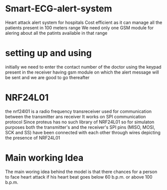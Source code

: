 # Smart-ECG-alert-system
Heart attack alert system for hospitals
Cost efficient as it can manage all the patients present in 100 meters range
We need only one GSM module for alering about all the patints available in that range


# setting up and using 
initially we need to enter the contact number of the doctor using the keypad present in the receiver having gsm module on which the alert message will be sent and we are good to go thereafter


# NRF24L01
the nrf24l01 is a radio frequency transreceiver used for communication between the transmitter ans receiver
It works on SPI communication protocol
Since proteus has no such library of NRF24L01 so for simulaton purposes both the transmitter's and the receiver's SPI pins (MISO, MOSI, SCK and SS) have been connected with each other through wires depicting the presence of NRF24L01


# Main working Idea
The main woring idea behind the model is that there chances for a person to face heart attack if his heart beat goes below 60 b.p.m. or above 100 b.p.m.
